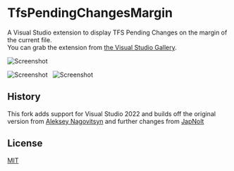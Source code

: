 TfsPendingChangesMargin
=======================

A Visual Studio extension to display TFS Pending Changes on the margin of the current file.
<br/>You can grab the extension from [the Visual Studio Gallery](https://marketplace.visualstudio.com/items?itemName=StephenMcDaniel.TfsPendingChangesMargin-VS2022, "TfsPendingChangesMargin on the Visual Studio Gallery").

![Screenshot](/Screenshots/screenshot1.png)

![Screenshot](/Screenshots/screenshot2.png)&nbsp;&nbsp;
![Screenshot](/Screenshots/screenshot3.png)

History
--------------

This fork adds support for Visual Studio 2022 and builds off the original version from [Aleksey Nagovitsyn](https://github.com/nag5000/TfsPendingChangesMargin) and further changes from [JapNolt](https://github.com/JapNolt/TfsPendingChangesMargin)

License
--------------

[MIT](./LICENSE)